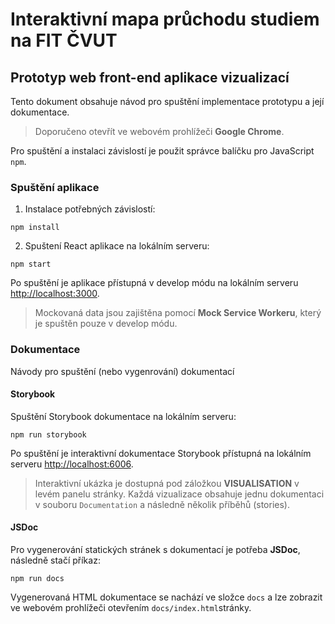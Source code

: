 # Interaktivní mapa průchodu studiem na FIT ČVUT
## Prototyp web front-end aplikace vizualizací

Tento dokument obsahuje návod pro spuštění implementace prototypu a její dokumentace.

> Doporučeno otevřít ve webovém prohlížeči **Google Chrome**.


Pro spuštění a instalaci závislostí je použit správce balíčku pro JavaScript `npm`.

### Spuštění aplikace

1. Instalace potřebných závislostí:

`npm install`

2. Spuštení React aplikace na lokálním serveru:

`npm start`

Po spuštění je aplikace přístupná v develop módu na lokálním serveru [http://localhost:3000](http://localhost:3000).


> Mockovaná data jsou zajištěna pomocí **Mock Service Workeru**, který je spuštěn pouze v develop módu.

### Dokumentace

Návody pro spuštění (nebo vygenrování) dokumentací

#### Storybook

Spuštění Storybook dokumentace na lokálním serveru:

`npm run storybook`

Po spuštění je interaktivní dokumentace Storybook přístupná na lokálním serveru [http://localhost:6006](http://localhost:6006).


> Interaktivní ukázka je dostupná pod záložkou **VISUALISATION** v levém panelu stránky. Každá vizualizace obsahuje jednu dokumentaci v souboru `Documentation` a následně několik příběhů (stories). 

#### JSDoc

Pro vygenerování statických stránek s dokumentací je potřeba **JSDoc**, následně stačí příkaz:

`npm run docs`

Vygenerovaná HTML dokumentace se nachází ve složce `docs` a lze zobrazit ve webovém prohlížeči otevřením `docs/index.html`stránky.


